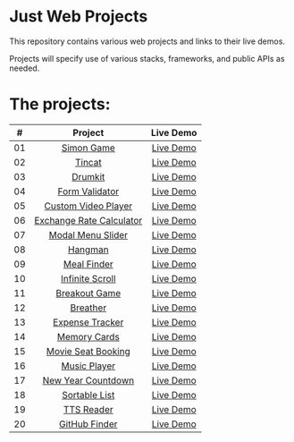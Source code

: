 # Just Web Projects

This repository contains various web projects and links to their live demos.

Projects will specify use of various stacks, frameworks, and public APIs as needed.

# The projects:

|  #  |                                             Project                                              |                                  Live Demo                                   |
| :-: | :----------------------------------------------------------------------------------------------: | :--------------------------------------------------------------------------: |
| 01  |          [Simon Game](https://github.com/rPhase/justwebprojects/tree/master/simon-game)          |      [Live Demo](https://rphase.github.io/justwebprojects/simon-game/)       |
| 02  |              [Tincat](https://github.com/rPhase/justwebprojects/tree/master/tincat)              |        [Live Demo](https://rphase.github.io/justwebprojects/tincat/)         |
| 03  |             [Drumkit](https://github.com/rPhase/justwebprojects/tree/master/drumkit)             |        [Live Demo](https://rphase.github.io/justwebprojects/drumkit/)        |
| 04  |      [Form Validator](https://github.com/rPhase/justwebprojects/tree/master/form-validator)      |    [Live Demo](https://rphase.github.io/justwebprojects/form-validator/)     |
| 05  | [Custom Video Player](https://github.com/rPhase/justwebprojects/tree/master/custom-video-player) |  [Live Demo](https://rphase.github.io/justwebprojects/custom-video-player/)  |
| 06  | [Exchange Rate Calculator](https://github.com/rPhase/justwebprojects/tree/master/exchange-rate)  |     [Live Demo](https://rphase.github.io/justwebprojects/exchange-rate/)     |
| 07  |   [Modal Menu Slider](https://github.com/rPhase/justwebprojects/tree/master/modal-menu-slider)   |   [Live Demo](https://rphase.github.io/justwebprojects/modal-menu-slider/)   |
| 08  |             [Hangman](https://github.com/rPhase/justwebprojects/tree/master/hangman)             |        [Live Demo](https://rphase.github.io/justwebprojects/hangman/)        |
| 09  |         [Meal Finder](https://github.com/rPhase/justwebprojects/tree/master/meal-finder)         |      [Live Demo](https://rphase.github.io/justwebprojects/meal-finder/)      |
| 10  |     [Infinite Scroll](https://github.com/rPhase/justwebprojects/tree/master/infinite-scroll)     |    [Live Demo](https://rphase.github.io/justwebprojects/infinite-scroll/)    |
| 11  |       [Breakout Game](https://github.com/rPhase/justwebprojects/tree/master/breakout-game)       |     [Live Demo](https://rphase.github.io/justwebprojects/breakout-game/)     |
| 12  |            [Breather](https://github.com/rPhase/justwebprojects/tree/master/breather)            |       [Live Demo](https://rphase.github.io/justwebprojects/breather/)        |
| 13  |     [Expense Tracker](https://github.com/rPhase/justwebprojects/tree/master/expense-tracker)     |    [Live Demo](https://rphase.github.io/justwebprojects/expense-tracker/)    |
| 14  |        [Memory Cards](https://github.com/rPhase/justwebprojects/tree/master/memory-cards)        |     [Live Demo](https://rphase.github.io/justwebprojects/memory-cards/)      |
| 15  |  [Movie Seat Booking](https://github.com/rPhase/justwebprojects/tree/master/movie-seat-booking)  |  [Live Demo](https://rphase.github.io/justwebprojects/movie-seat-booking/)   |
| 16  |        [Music Player](https://github.com/rPhase/justwebprojects/tree/master/music-player)        |     [Live Demo](https://rphase.github.io/justwebprojects/music-player/)      |
| 17  |  [New Year Countdown](https://github.com/rPhase/justwebprojects/tree/master/new-year-countdown)  |  [Live Demo](https://rphase.github.io/justwebprojects/new-year-countdown/)   |
| 18  |       [Sortable List](https://github.com/rPhase/justwebprojects/tree/master/sortable-list)       |     [Live Demo](https://rphase.github.io/justwebprojects/sortable-list/)     |
| 19  |    [TTS Reader](https://github.com/rPhase/justwebprojects/tree/master/text-to-speech-reader)     | [Live Demo](https://rphase.github.io/justwebprojects/text-to-speech-reader/) |
| 20  |                   [GitHub Finder](https://github.com/rPhase/github-finder-v2)                    |            [Live Demo](https://github-finder-v2-tau.vercel.app/)             |
